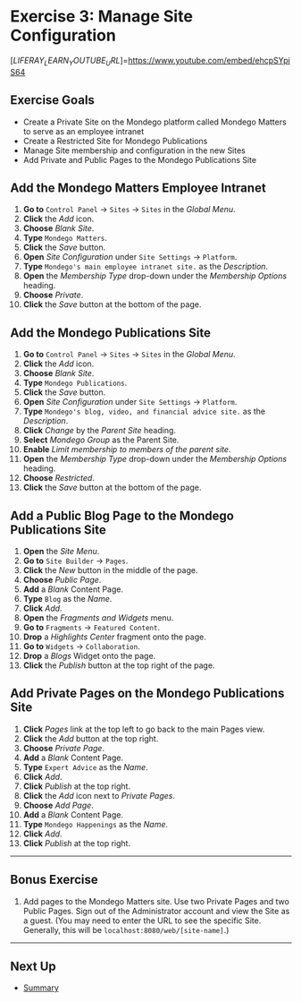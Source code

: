 # Exercise 3: Manage Site Configuration 

[$LIFERAY_LEARN_YOUTUBE_URL$]=https://www.youtube.com/embed/ehcpSYpiS64

## Exercise Goals 

- Create a Private Site on the Mondego platform called Mondego Matters to serve as an employee intranet 
- Create a Restricted Site for Mondego Publications 
- Manage Site membership and configuration in the new Sites 
- Add Private and Public Pages to the Mondego Publications Site 

## Add the Mondego Matters Employee Intranet 

1. **Go to** `Control Panel` &rarr; `Sites` &rarr; `Sites` in the _Global Menu_. 
2. **Click** the _Add_ icon. 
3. **Choose** _Blank Site_. 
4. **Type** `Mondego Matters`. 
5. **Click** the _Save_ button. 
6. **Open** _Site Configuration_ under `Site Settings` &rarr; `Platform`. 
7. **Type** `Mondego's main employee intranet site.` as the _Description_. 
8. **Open** the _Membership Type_ drop-down under the _Membership Options_ heading. 
9. **Choose** _Private_. 
10. **Click** the _Save_ button at the bottom of the page. 

## Add the Mondego Publications Site 

1. **Go to** `Control Panel` &rarr; `Sites` &rarr; `Sites` in the _Global Menu_. 
2. **Click** the _Add_ icon. 
3. **Choose** _Blank Site_. 
4. **Type** `Mondego Publications`. 
5. **Click** the _Save_ button. 
6. **Open** _Site Configuration_ under `Site Settings` &rarr; `Platform`. 
7. **Type** `Mondego's blog, video, and financial advice site.` as the _Description_. 
8. **Click** _Change_ by the _Parent Site_ heading. 
9. **Select** _Mondego Group_ as the Parent Site. 
10. **Enable** _Limit membership to members of the parent site_. 
11. **Open** the _Membership Type_ drop-down under the _Membership Options_ heading. 
12. **Choose** _Restricted_. 
13. **Click** the _Save_ button at the bottom of the page. 

## Add a Public Blog Page to the Mondego Publications Site 

1. **Open** the _Site Menu_. 
2. **Go to** `Site Builder` &rarr; `Pages`. 
3. **Click** the _New_ button in the middle of the page. 
4. **Choose** _Public Page_. 
5. **Add** a _Blank_ Content Page. 
6. **Type** `Blog` as the _Name_. 
7. **Click** _Add_. 
8. **Open** the _Fragments and Widgets_ menu. 
9. **Go to** `Fragments` &rarr; `Featured Content`. 
10. **Drop** a _Highlights Center_ fragment onto the page. 
11. **Go to** `Widgets` &rarr; `Collaboration`. 
12. **Drop** a _Blogs_ Widget onto the page. 
13. **Click** the _Publish_ button at the top right of the page. 

## Add Private Pages on the Mondego Publications Site 

1. **Click** _Pages_ link at the top left to go back to the main Pages view. 
2. **Click** the _Add_ button at the top right. 
3. **Choose** _Private Page_. 
4. **Add** a _Blank_ Content Page. 
5. **Type** `Expert Advice` as the _Name_. 
6. **Click** _Add_. 
7. **Click** _Publish_ at the top right. 
8. **Click** the _Add_ icon next to _Private Pages_. 
9. **Choose** _Add Page_. 
10. **Add** a _Blank_ Content Page. 
11. **Type** `Mondego Happenings` as the _Name_. 
12. **Click** _Add_. 
13. **Click** _Publish_ at the top right. 

---

## Bonus Exercise 

1. Add pages to the Mondego Matters site. Use two Private Pages and two Public Pages. Sign out of the Administrator account and view the Site as a guest. (You may need to enter the URL to see the specific Site. Generally, this will be `localhost:8080/web/[site-name]`.) 

---

## Next Up

* [Summary](./summary.md)